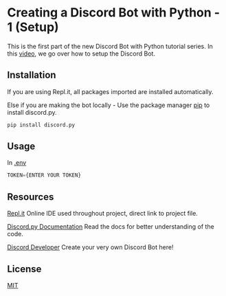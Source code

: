# Creating a Discord Bot with Python - 1 (Setup)

This is the first part of the new Discord Bot with Python tutorial series.
In this [video](https://youtu.be/S6ihrpoELZU), we go over how to setup the Discord Bot.

## Installation

If you are using Repl.it, all packages imported are installed automatically.

Else if you are making the bot locally -
Use the package manager [pip](https://pip.pypa.io/en/stable/) to install discord.py.

```bash
pip install discord.py
```

## Usage
In [.env](.env)
```python
TOKEN={ENTER YOUR TOKEN}
```

## Resources

[Repl.it](https://repl.it/@kshgr/Sage-Discord-Bot#main.py)
Online IDE used throughout project, direct link to project file.

[Discord.py Documentation](https://discordpy.readthedocs.io/en/latest/index.html)
Read the docs for better understanding of the code.

[Discord Developer](https://discord.com/developers/applications)
Create your very own Discord Bot here!

## License

[MIT](https://choosealicense.com/licenses/mit/)
